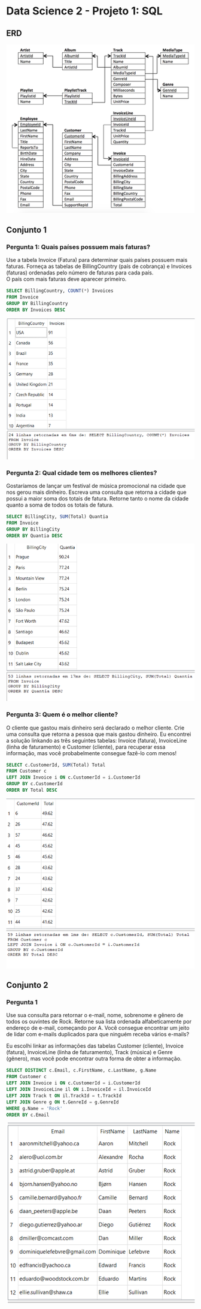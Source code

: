 # Data Science 2 - Projeto 1: SQL

## ERD
![ERD](files/er_diagram.png)

## Conjunto 1

### Pergunta 1: Quais países possuem mais faturas?

Use a tabela Invoice (Fatura) para determinar quais países possuem mais faturas. Forneça as tabelas de BillingCountry (país de cobrança) e Invoices (faturas) ordenadas pelo número de faturas para cada país.    
O país com mais faturas deve aparecer primeiro.   

```sql
SELECT BillingCountry, COUNT(*) Invoices 
FROM Invoice
GROUP BY BillingCountry
ORDER BY Invoices DESC
```
![Set 1 - Pergunta 1](files/set1_pergunta1.png)


### Pergunta 2: Qual cidade tem os melhores clientes?

Gostaríamos de lançar um festival de música promocional na cidade que nos gerou mais dinheiro. Escreva uma consulta que retorna a cidade que possui a maior soma dos totais de fatura. Retorne tanto o nome da cidade quanto a soma de todos os totais de fatura.

```sql
SELECT BillingCity, SUM(Total) Quantia
FROM Invoice
GROUP BY BillingCity
ORDER BY Quantia DESC
```
![Set1 - Pergunta 2](files/set1_pergunta2.png)


### Pergunta 3: Quem é o melhor cliente?

O cliente que gastou mais dinheiro será declarado o melhor cliente. Crie uma consulta que retorna a pessoa que mais gastou dinheiro. Eu encontrei a solução linkando as três seguintes tabelas: Invoice (fatura), InvoiceLine (linha de faturamento) e Customer (cliente), para recuperar essa informação, mas você probabelmente consegue fazê-lo com menos!

```sql
SELECT c.CustomerId, SUM(Total) Total
FROM Customer c
LEFT JOIN Invoice i ON c.CustomerId = i.CustomerId
GROUP BY c.CustomerId 
ORDER BY Total DESC	
```
![Set1 - Pergunta 3](files/set1_pergunta3.png)


## Conjunto 2

### Pergunta 1
Use sua consulta para retornar o e-mail, nome, sobrenome e gênero de todos os ouvintes de Rock. Retorne sua lista ordenada alfabeticamente por endereço de e-mail, começando por A. Você consegue encontrar um jeito de lidar com e-mails duplicados para que ninguém receba vários e-mails?   

Eu escolhi linkar as informações das tabelas Customer (cliente), Invoice (fatura), InvoiceLine (linha de faturamento), Track (música) e Genre (gênero), mas você pode encontrar outra forma de obter a informação.   

```sql
SELECT DISTINCT c.Email, c.FirstName, c.LastName, g.Name
FROM Customer c
LEFT JOIN Invoice i ON c.CustomerId = i.CustomerId
LEFT JOIN InvoiceLine il ON i.InvoiceId = il.InvoiceId
LEFT JOIN Track t ON il.TrackId = t.TrackId
LEFT JOIN Genre g ON t.GenreId = g.GenreId
WHERE g.Name = 'Rock'
ORDER BY c.Email
```
![Set2 - Pergunta 1](files/set2_pergunta1.png)


